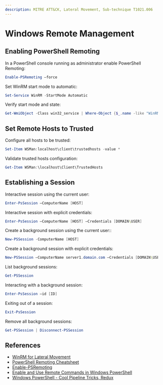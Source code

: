 ```yaml
---
description: MITRE ATT&CK, Lateral Movement, Sub-technique T1021.006
---
```


# Windows Remote Management

## Enabling PowerShell Remoting

In a PowerShell console running as administrator enable PowerShell Remoting:

```powershell
Enable-PSRemoting –force
```

Set WinRM start mode to automatic:

```powershell
Set-Service WinRM -StartMode Automatic
```

Verify start mode and state:

```powershell
Get-WmiObject -Class win32_service | Where-Object {$_.name -like "WinRM"}
```

## Set Remote Hosts to Trusted

Configure all hosts to be trusted:

```powershell
Set-Item WSMan:localhost\client\trustedhosts -value *
```

Validate trusted hosts configuration:

```powershell
Get-Item WSMan:\localhost\Client\TrustedHosts
```

## Establishing a Session

Interactive session using the current user:

```powershell
Enter-PsSession –ComputerName [HOST]
```

Interactive session with explicit credentials:

```powershell
Enter-PsSession –ComputerName [HOST] –Credentials [DOMAIN\USER]
```

Create a background session using the current user::

```powershell
New-PSSession -ComputerName [HOST]
```

Create a background session with explicit credentials:

```powershell
New-PSSession –ComputerName server1.domain.com –Credentials [DOMAIN\USER]
```

List background sessions:

```powershell
Get-PSSession
```

Interacting with a background session:

```powershell
Enter-PsSession –id [ID]
```

Exiting out of a session:

```powershell
Exit-PsSession
```

Remove all background sessions:

```powershell
Get-PSSession | Disconnect-PSSession
```

## References

* [WinRM for Lateral Movement](https://www.ired.team/offensive-security/lateral-movement/t1028-winrm-for-lateral-movement)
* [PowerShell Remoting Cheatsheet](https://www.netspi.com/blog/technical/network-penetration-testing/powershell-remoting-cheatsheet/)
* [Enable-PSRemoting](https://docs.microsoft.com/en-us/powershell/module/microsoft.powershell.core/enable-psremoting?view=powershell-7.1)
* [Enable and Use Remote Commands in Windows PowerShell](https://docs.microsoft.com/en-us/previous-versions/technet-magazine/ff700227\(v=msdn.10\)?redirectedfrom=MSDN)
* [Windows PowerShell - Cool Pipeline Tricks, Redux](https://docs.microsoft.com/en-us/previous-versions/technet-magazine/ff394367\(v=msdn.10\)?redirectedfrom=MSDN)
